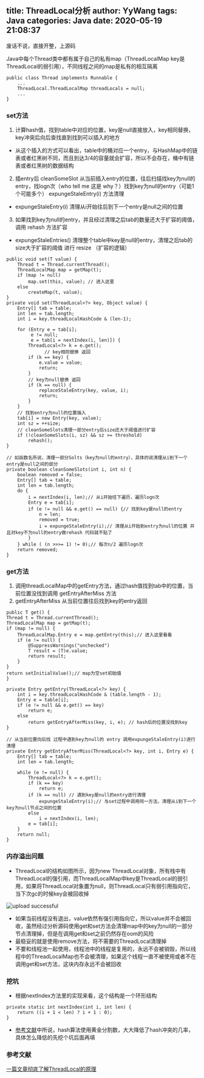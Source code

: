 title: ThreadLocal分析
author: YyWang
tags: Java
categories: Java
date: 2020-05-19 21:08:37
---

废话不说，直接开整，上源码

Java中每个Thread类中都有属于自己的私有map（ThreadLocalMap key是ThreadLocal的弱引用），不同线程之间的map是私有的相互隔离

```
public class Thread implements Runnable {
    ...
    ThreadLocal.ThreadLocalMap threadLocals = null;
    ...
}
```

### set方法

1. 计算hash值，找到table中对应的位置，key是null直接放入，key相同替换，key冲突后向后查找直到找到可以插入的地方
  * 从这个插入的方式可以看出，table中的桶对应一个entry，与HashMap中的链表或者红黑树不同，而且到达3/4的容量就会扩容，所以不会存在，桶中有链表或者红黑树的数据结构
2. 插entry后 cleanSomeSlot  从当前插入entry的位置，往后扫描找key为null的entry，找logn次（who tell me 这是 why？）找到key为null的entry（可能1个可能多个） expungeStaleEntry(i) 方法清理
  * expungeStaleEntry(i) 清理从i开始往后到下一个entry是null之间的位置
3. 如果找到key为null的entry，并且经过清理之后tab的数量还大于扩容的阈值，调用 rehash 方法扩容
  * expungeStaleEntries() 清理整个table中key是null的entry，清理之后tab的size大于扩容的阈值 进行 resize （扩容的逻辑）

```
public void set(T value) {
    Thread t = Thread.currentThread();
    ThreadLocalMap map = getMap(t);
    if (map != null)
        map.set(this, value); // 进入这里
    else
        createMap(t, value);
}
private void set(ThreadLocal<?> key, Object value) {
    Entry[] tab = table;
    int len = tab.length;
    int i = key.threadLocalHashCode & (len-1);

    for (Entry e = tab[i];
         e != null;
         e = tab[i = nextIndex(i, len)]) {
        ThreadLocal<?> k = e.get();
			  // key相同替换 返回
        if (k == key) {
            e.value = value;
            return;
        }
        // key为null替换 返回
        if (k == null) {
            replaceStaleEntry(key, value, i);
            return;
        }
    }
    // 找到entry为null的位置插入
    tab[i] = new Entry(key, value);
    int sz = ++size;
    // cleanSomeSlots清理一部分entry后size还大于阈值进行扩容
    if (!cleanSomeSlots(i, sz) && sz >= threshold)
        rehash();
}
    
// 如函数名所说，清理一部分Solts（key为null的entry），具体的说清理从i到下一个entry是null之间的部分
private boolean cleanSomeSlots(int i, int n) {
    boolean removed = false;
    Entry[] tab = table;
    int len = tab.length;
    do {
        i = nextIndex(i, len);// 从i开始往下遍历，遍历logn次
        Entry e = tab[i];
        if (e != null && e.get() == null) {// 找到key是null的entry
            n = len;
            removed = true;
            i = expungeStaleEntry(i);// 清理从i开始到entry为null的位置 并且对key不为null的entry做rehash 代码就不贴了
        }
    } while ( (n >>>= 1) != 0);// 每次n/2 遍历logn次
    return removed;
}
```

### get方法
1. 调用threadLocalMap中的getEntry方法，通过hash值找到tab中的位置，当前位置没找到调用 getEntryAfterMiss 方法
2. getEntryAfterMiss 从当前位置往后找到key的entry返回

```
public T get() {
Thread t = Thread.currentThread();
ThreadLocalMap map = getMap(t);
if (map != null) {
    ThreadLocalMap.Entry e = map.getEntry(this);// 进入这里看看
    if (e != null) {
        @SuppressWarnings("unchecked")
        T result = (T)e.value;
        return result;
    }
}
return setInitialValue();// map为空set初始值
}
	
private Entry getEntry(ThreadLocal<?> key) {
    int i = key.threadLocalHashCode & (table.length - 1);
    Entry e = table[i];
    if (e != null && e.get() == key)
        return e;
    else
        return getEntryAfterMiss(key, i, e); // hash后的位置没找到key
}
  
// 从当前位置向后找 过程中遇到key为null的 entry 调用expungeStaleEntry(i)进行清理
private Entry getEntryAfterMiss(ThreadLocal<?> key, int i, Entry e) {
    Entry[] tab = table;
    int len = tab.length;

    while (e != null) {
        ThreadLocal<?> k = e.get();
        if (k == key)
            return e;
        if (k == null) // 遇到key是null的entry进行清理
            expungeStaleEntry(i);// 与set过程中调用同一方法，清理从i到下一个key为null节点之间的位置
        else
            i = nextIndex(i, len);
        e = tab[i];
    }
    return null;
}
```

### 内存溢出问题
* ThreadLocal的结构如图所示，因为new ThreadLocal对象，所有栈中有ThreadLocal的强引用，而ThreadLocalMap中key是ThreadLocal的弱引用，如果将ThreadLocal对象置为null，则ThreadLocal只有弱引用指向它，当下次gc的时候key会被回收掉

![upload successful](/images/ThreadLocal.png)

* 如果当前线程没有退出，value依然有强引用指向它，所以value并不会被回收，虽然经过分析源码使用get和set方法会清理map中的key为null的一部分节点清理掉，但是在调用get和set之前仍然存在oom的风险
* 最稳妥的就是使用remove方法，将不需要的ThreadLocal清理掉
* 不要和线程池一起使用，线程池中的线程是复用的，永远不会被销毁，所以线程中的ThreadLocalMap也不会被清理，如果这个线程一直不被使用或者不在调用get和set方法，这块内存永远不会被回收

### 挖坑
* 根据nextIndex方法里的实现来看，这个结构是一个环形结构

```
private static int nextIndex(int i, int len) {
    return ((i + 1 < len) ? i + 1 : 0);
}
```		
* [参考文献](https://mp.weixin.qq.com/s/vURwBPgVuv4yGT1PeEHxZQ)中所说，hash算法使用黄金分割数，大大降低了hash冲突的几率，具体怎么降低的先挖个坑后面再填

### 参考文献
[一篇文章彻底了解ThreadLocal的原理 ](https://mp.weixin.qq.com/s/vURwBPgVuv4yGT1PeEHxZQ)
